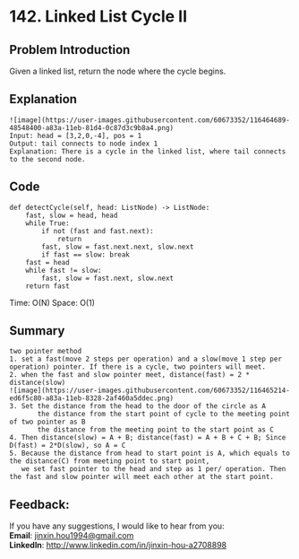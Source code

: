 # 142. Linked List Cycle II

## Problem Introduction
Given a linked list, return the node where the cycle begins. 

## Explanation
```
![image](https://user-images.githubusercontent.com/60673352/116464689-48548400-a83a-11eb-81d4-0c87d3c9b8a4.png)
Input: head = [3,2,0,-4], pos = 1
Output: tail connects to node index 1
Explanation: There is a cycle in the linked list, where tail connects to the second node.
```

## Code
```
def detectCycle(self, head: ListNode) -> ListNode:
    fast, slow = head, head
    while True:
        if not (fast and fast.next): 
            return
        fast, slow = fast.next.next, slow.next
        if fast == slow: break
    fast = head
    while fast != slow:
        fast, slow = fast.next, slow.next
    return fast
```
Time: O(N)
Space: O(1)

## Summary
```
two pointer method
1. set a fast(move 2 steps per operation) and a slow(move 1 step per operation) pointer. If there is a cycle, two pointers will meet.
2. when the fast and slow pointer meet, distance(fast) = 2 * distance(slow)
![image](https://user-images.githubusercontent.com/60673352/116465214-ed6f5c80-a83a-11eb-8328-2af460a5ddec.png)
3. Set the distance from the head to the door of the circle as A
       the distance from the start point of cycle to the meeting point of two pointer as B
       the distance from the meeting point to the start point as C
4. Then distance(slow) = A + B; distance(fast) = A + B + C + B; Since D(fast) = 2*D(slow), so A = C
5. Because the distance from head to start point is A, which equals to the distance(C) from meeting point to start point,
   we set fast pointer to the head and step as 1 per/ operation. Then the fast and slow pointer will meet each other at the start point.
```

## Feedback:
If you have any suggestions, I would like to hear from you:<br/>
**Email**: jinxin.hou1994@gmail.com<br/>
**LinkedIn**: http://www.linkedin.com/in/jinxin-hou-a2708898
